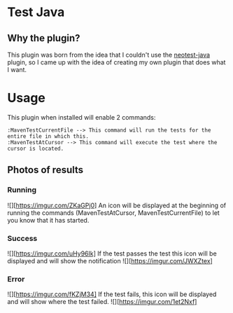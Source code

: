 # Test Java
## Why the plugin?
This plugin was born from the idea that I couldn't use the [neotest-java](https://github.com/rcasia/neotest-java/issues/127#issue-2425621346) plugin, so I came up with the idea of creating my own plugin that does what I want.

# Usage
This plugin when installed will enable 2 commands:
```
:MavenTestCurrentFile --> This command will run the tests for the entire file in which this.
:MavenTestAtCursor --> This command will execute the test where the cursor is located.
```
## Photos of results
### Running
![][https://imgur.com/ZKaGPj0]
An icon will be displayed at the beginning of running the commands (MavenTestAtCursor, MavenTestCurrentFile) to let you know that it has started.

### Success
![][https://imgur.com/uHy96Ik]
If the test passes the test this icon will be displayed and will show the notification
![][https://imgur.com/JWXZtex]

### Error
![][https://imgur.com/fKZjM34]
If the test fails, this icon will be displayed and will show where the test failed.
![][https://imgur.com/1et2Nxf]

